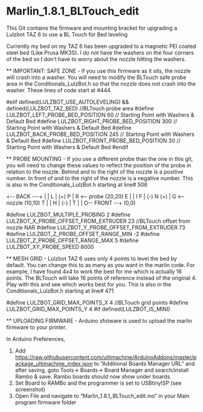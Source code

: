 # Marlin_1.8.1_BLTouch_edit
This Git contains the firmware and mounting bracket for upgrading a Lulzbot TAZ 6 to use a BL Touch for Bed leveling

Currently my bed on my TAZ 6 has been upgraded to a magnetic PEI coated steel bed (Like Prusa MK3S).  I do not have the washers on the four corners of the bed so I don't have to worry about the nozzle hitting the washers.  

** IMPORTANT: SAFE ZONE - if you use this firmware as it sits, the nozzle will crash into a washer.  You will need to modify the BLTouch safe probe area in the Conditionals_LulzBot.h so that the nozzle does not crash into the washer.  These lines of code start at #444

#elif defined(LULZBOT_USE_AUTOLEVELING) && defined(LULZBOT_TAZ_BED)   //BLTouch probe area
    #define LULZBOT_LEFT_PROBE_BED_POSITION       60 // Starting Point with Washers & Default Bed
    #define LULZBOT_RIGHT_PROBE_BED_POSITION     300 // Starting Point with Washers & Default Bed
    #define LULZBOT_BACK_PROBE_BED_POSITION      245 // Starting Point with Washers & Default Bed
    #define LULZBOT_FRONT_PROBE_BED_POSITION      30 // Starting Point with Washers & Default Bed
#endif

** PROBE MOUNTING - If you use a different probe than the one in this git, you will need to change these values to reflect the position of the probe in relation to the nozzle.  Behind and to the right of the nozzle is a positive number.  In front of and to the right of the nozzle is a negative number.  This is also in the Conditionals_LulzBot.h starting at line# 506

   +-- BACK ---+
   |           |
 L |    (+) P  | R <-- probe (20,20)
 E |           | I
 F | (-) N (+) | G <-- nozzle (10,10)
 T |           | H
   |    (-)    | T
   |           |
   O-- FRONT --+
 (0,0)

#define LULZBOT_MULTIPLE_PROBING              2
#define LULZBOT_X_PROBE_OFFSET_FROM_EXTRUDER  23    //BLTouch offset from nozzle NAR
#define LULZBOT_Y_PROBE_OFFSET_FROM_EXTRUDER  73
#define LULZBOT_Z_PROBE_OFFSET_RANGE_MIN      -2
#define LULZBOT_Z_PROBE_OFFSET_RANGE_MAX      5
#define LULZBOT_XY_PROBE_SPEED                8000

** MESH GRID - Lulzbot TAZ 6 uses only 4 points to level the bed by default.  You can change this to as many as you want in the marlin code.  For example, I have found 4x4 to work the best for me which is actually 16 points.  The BLTouch will take 16 points of reference instead of the original 4.  Play with this and see which works best for you.  This is also in the Conditionals_LulzBot.h starting at line# 471

  #define LULZBOT_GRID_MAX_POINTS_X            4    //BLTouch grid points
  #define LULZBOT_GRID_MAX_POINTS_Y            4
  #if defined(LULZBOT_IS_MINI)

** UPLOADING FIRMWARE - Arduino sfotware is used to upload the marlin firmware to your printer.

In Arduino Preferences, 
1. Add https://raw.githubusercontent.com/ultimachine/ArduinoAddons/master/package_ultimachine_index.json to “Additional Boards Manager URL” and after saving, goto Tools-> Boards-> Board Manager and search/install Rambo & save. Rambo boards should now show under boards.
2. Set Board to RAMBo and the programmer is set to USBtinyISP (see screenshot)
3. Open File and navigate to “Marlin_1.8.1_BLTouch_edit.ino” in your Main program firmware folder
